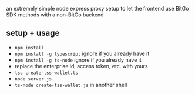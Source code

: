 an extremely simple node express proxy setup to let the frontend use BitGo SDK methods with a non-BitGo backend

## setup + usage
- `npm install`
- `npm install -g typescript` ignore if you already have it
- `npm install -g ts-node` ignore if you already have it
- replace the enterprise id, access token, etc. with yours
- `tsc create-tss-wallet.ts`
- `node server.js`
- `ts-node create-tss-wallet.js` in another shell

